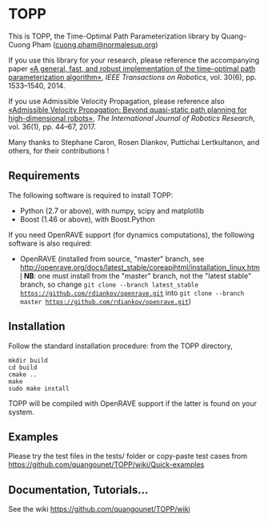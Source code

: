 TOPP
====

This is TOPP, the Time-Optimal Path Parameterization library by Quang-Cuong Pham (cuong.pham@normalesup.org)

If you use this library for your research, please reference the accompanying paper [«A general, fast, and robust implementation of the time-optimal path parameterization algorithm»](http://ieeexplore.ieee.org/document/6895310/), *IEEE Transactions on Robotics*, vol. 30(6), pp. 1533–1540, 2014.

If you use Admissible Velocity Propagation, please reference also [«Admissible Velocity Propagation: Beyond quasi-static path planning for high-dimensional robots»](http://journals.sagepub.com/doi/full/10.1177/0278364916675419), *The International Journal of Robotics Research*, vol. 36(1), pp. 44–67, 2017.

Many thanks to Stephane Caron, Rosen Diankov, Puttichai Lertkultanon, and others, for their contributions !

Requirements 
------------

The following software is required to install TOPP:

- Python (2.7 or above), with numpy, scipy and matplotlib
- Boost (1.46 or above), with Boost.Python

If you need OpenRAVE support (for dynamics computations), the following software is also required:

- OpenRAVE (installed from source, "master" branch, see http://openrave.org/docs/latest_stable/coreapihtml/installation_linux.html **NB**: one must install from the "master" branch, not the "latest stable" branch, so change <code>git clone --branch latest_stable https://github.com/rdiankov/openrave.git</code> into <code>git clone --branch master https://github.com/rdiankov/openrave.git</code>)

Installation
------------

Follow the standard installation procedure: from the TOPP directory,
  
    mkdir build
    cd build
    cmake ..
    make
    sudo make install

TOPP will be compiled with OpenRAVE support if the latter is found on your system.

Examples
--------

Please try the test files in the tests/ folder or copy-paste test cases from https://github.com/quangounet/TOPP/wiki/Quick-examples

Documentation, Tutorials...
---------------------------

See the wiki https://github.com/quangounet/TOPP/wiki
